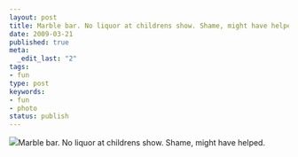 ```yaml
---
layout: post
title: Marble bar. No liquor at childrens show. Shame, might have helped.
date: 2009-03-21
published: true
meta:
  _edit_last: "2"
tags:
- fun
type: post
keywords:
- fun
- photo
status: publish
---
```

![](http://media.eick.us/2011/06/4Lbi8pbnElc3pgc88dgc5omLo1_500.jpg)Marble bar. No liquor at childrens show. Shame, might have helped.
